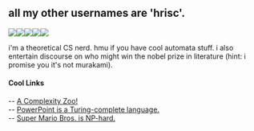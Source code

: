 ## all my other usernames are 'hrisc'.
  
  
  
<img src="https://img.shields.io/badge/python%20-%2314354C.svg?&style=for-the-badge&logo=python&logoColor=white"/><img src="https://img.shields.io/badge/c%20-%2300599C.svg?&style=for-the-badge&logo=c&logoColor=white"/><img src="https://img.shields.io/badge/shell_script%20-%23121011.svg?&style=for-the-badge&logo=gnu-bash&logoColor=white"/><img src="https://img.shields.io/badge/c++%20-%2300599C.svg?&style=for-the-badge&logo=c%2B%2B&ogoColor=white"/><img src="https://img.shields.io/badge/git%20-%23F05033.svg?&style=for-the-badge&logo=git&logoColor=white"/>

  
  i'm a theoretical CS nerd. hmu if you have cool automata stuff. i also entertain discourse on who might win the nobel prize in literature (hint: i promise you it's not murakami).
  
  
#### Cool Links
-- [A Complexity Zoo!](https://complexityzoo.uwaterloo.ca/Complexity_Zoo)  
-- [PowerPoint is a Turing-complete language.](https://www.andrew.cmu.edu/user/twildenh/PowerPointTM/Paper.pdf)  
-- [Super Mario Bros. is NP-hard.](https://arxiv.org/pdf/1203.1895.pdf#:~:text=Theorem%203.1.,in%20generalized%20Super%20Mario%20Bros.&text=When%20generalizing%20the%20original%20Super,going%20left%20of%20the%20screen.)
